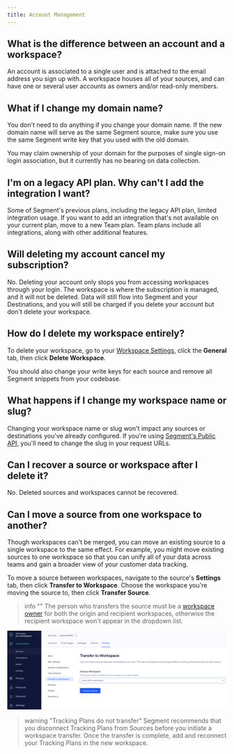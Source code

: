 ```yaml
---
title: Account Management
---
```


## What is the difference between an account and a workspace?

An account is associated to a single user and is attached to the email address you sign up with. A workspace houses all of your sources, and can have one or several user accounts as owners and/or read-only members.

## What if I change my domain name?

You don't need to do anything if you change your domain name. If the new domain name will serve as the same Segment source, make sure you use the same Segment write key that you used with the old domain.

You may claim ownership of your domain for the purposes of single sign-on login association, but it currently has no bearing on data collection.

## I'm on a legacy API plan. Why can't I add the integration I want?

Some of Segment's previous plans, including the legacy API plan, limited integration usage. If you want to add an integration that's not available on your current plan, move to a new Team plan. Team plans include all integrations, along with other additional features.

## Will deleting my account cancel my subscription?

No. Deleting your account only stops you from accessing workspaces through your login. The workspace is where the subscription is managed, and it will not be deleted. Data will still flow into Segment and your Destinations, and you will still be charged if you delete your account but don't delete your workspace.

## How do I delete my workspace entirely?

To delete your workspace, go to your [Workspace Settings](https://app.segment.com/goto-my-workspace/settings/basic), click the **General** tab, then click **Delete Workspace**.

You should also change your write keys for each source and remove all Segment snippets from your codebase.

## What happens if I change my workspace name or slug?

Changing your workspace name or slug won't impact any sources or destinations you've already configured. If you're using [Segment's Public API](/docs/api), you'll need to change the slug in your request URLs.

## Can I recover a source or workspace after I delete it?

No. Deleted sources and workspaces cannot be recovered.

## Can I move a source from one workspace to another?

Though workspaces can't be merged, you can move an existing source to a single workspace to the same effect. For example, you might move existing sources to one workspace so that you can unify all of your data across teams and gain a broader view of your customer data tracking.

To move a source between workspaces, navigate to the source's **Settings** tab, then click **Transfer to Workspace**. Choose the workspace you're moving the source to, then click **Transfer Source**.

> info ""
> The person who transfers the source must be a [workspace owner](/docs/segment-app/iam/) for both the origin and recipient workspaces, otherwise the recipient workspace won't appear in the dropdown list.

![Image of the Transfer to Workspace tab in Segment's platform](images/transfer-source.png "Transferring a source")

> warning "Tracking Plans do not transfer"
> Segment recommends that you disconnect Tracking Plans from Sources before you initiate a workspace transfer. Once the transfer is complete, add and reconnect your Tracking Plans in the new workspace.
